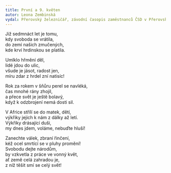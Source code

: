 ```yaml
---
title: První a 9. květen 
autor: Leona Zembinská
vydal: Přerovský železničář, závodní časopis zaměstnanců ČSD v Přerovském železničním uzlu, 1962
---
```


Již sedmnáct let je tomu,   
kdy svoboda se vrátila,  
do zemí našich zmučených,   
kde krví hrdinskou se platila.

Umlklo hřmění děl,   
lidé jdou do ulic,  
všude je jásot, radost jen,   
míru zdar z hrdel zní natisíc!

Rok za rokem v šňůru perel se navléká,  
čas mnohé rány zhojil,  
a přece svět je ještě bolavý,  
když k odzbrojení nemá dosti sil.

V Africe střílí se do matek, dětí,   
výkřiky jejich k nám z dálky až letí.  
Výkřiky drásající duši,   
my dnes jdem, voláme, nebuďte hluší!   

Zanechte válek, zbraní řinčení,   
kéž ocel smrtící se v pluhy promění!   
Svobodu dejte národům,    
by vzkvetla z práce ve vonný květ,   
ať země celá zahradou je,   
z níž těšit smí se celý svět!  
